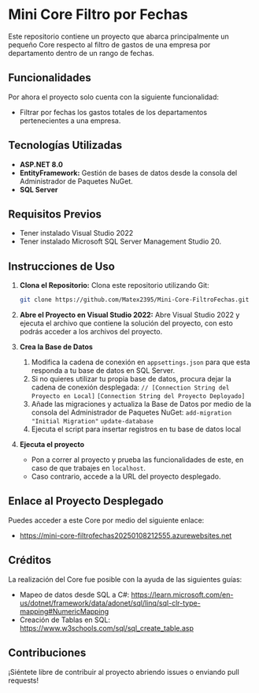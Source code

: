   # Mini Core Filtro por Fechas

Este repositorio contiene un proyecto que abarca principalmente un pequeño Core respecto al filtro de gastos de 
una empresa por departamento dentro de un rango de fechas. 

## Funcionalidades
Por ahora el proyecto solo cuenta con la siguiente funcionalidad:
- Filtrar por fechas los gastos totales de los departamentos pertenecientes a una empresa.

## Tecnologías Utilizadas
- **ASP.NET 8.0**
- **EntityFramework:** Gestión de bases de datos desde la consola del Administrador de Paquetes NuGet.
- **SQL Server**

## Requisitos Previos

- Tener instalado Visual Studio 2022
- Tener instalado Microsoft SQL Server Management Studio 20.

## Instrucciones de Uso

1. **Clona el Repositorio:** Clona este repositorio utilizando Git:

    ```bash
    git clone https://github.com/Matex2395/Mini-Core-FiltroFechas.git
    ```

2. **Abre el Proyecto en Visual Studio 2022:** Abre Visual Studio 2022 y ejecuta el archivo que contiene la solución del proyecto, con esto podrás acceder a los archivos del proyecto.

3. **Crea la Base de Datos**

   1. Modifica la cadena de conexión en ```appsettings.json``` para que esta responda a tu base de datos en SQL Server.
   2. Si no quieres utilizar tu propia base de datos, procura dejar la cadena de conexión desplegada:
     ```// [Connection String del Proyecto en Local]```
     ```[Connection String del Proyecto Deployado]```
   3. Añade las migraciones y actualiza la Base de Datos por medio de la consola del Administrador de Paquetes NuGet:
     ```add-migration "Initial Migration"```
     ```update-database```
   4. Ejecuta el script para insertar registros en tu base de datos local

4. **Ejecuta el proyecto**

   - Pon a correr al proyecto y prueba las funcionalidades de este, en caso de que trabajes en ```localhost```.
   - Caso contrario, accede a la URL del proyecto desplegado.

## Enlace al Proyecto Desplegado
Puedes acceder a este Core por medio del siguiente enlace:
- https://mini-core-filtrofechas20250108212555.azurewebsites.net

## Créditos
La realización del Core fue posible con la ayuda de las siguientes guías:
- Mapeo de datos desde SQL a C#: https://learn.microsoft.com/en-us/dotnet/framework/data/adonet/sql/linq/sql-clr-type-mapping#NumericMapping
- Creación de Tablas en SQL: https://www.w3schools.com/sql/sql_create_table.asp

## Contribuciones

¡Siéntete libre de contribuir al proyecto abriendo issues o enviando pull requests!
